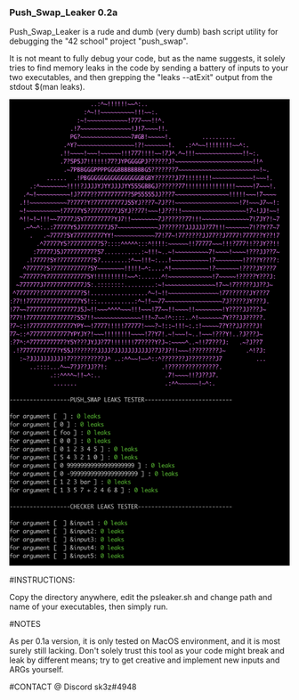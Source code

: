 ###    Push_Swap_Leaker 0.2a

Push_Swap_Leaker is a rude and dumb (very dumb) bash script utility for debugging the "42 school" project "push_swap".

It is not meant to fully debug your code, but as the name suggests, it solely tries to find memory leaks in the code by sending a battery of inputs to your two executables, and then grepping the "leaks --atExit" output from the stdout $(man leaks).

![Screenshot](Slurp.png)

#INSTRUCTIONS:

Copy the directory anywhere, edit the psleaker.sh and change path and name of your executables, then simply run.

#NOTES

As per 0.1a version, it is only tested on MacOS environment, and it is most surely still lacking. Don't solely trust this tool as your code might break and leak by different means; try to get creative and implement new inputs and ARGs yourself.

#CONTACT @ Discord
sk3z#4948
